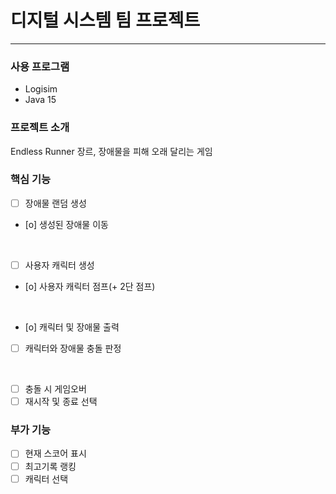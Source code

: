 # 디지털 시스템 팀 프로젝트
---
### 사용 프로그램
- Logisim  
- Java 15

### 프로젝트 소개
Endless Runner 장르, 장애물을 피해 오래 달리는 게임
### 핵심 기능
- [ ] 장애물 랜덤 생성
- [o] 생성된 장애물 이동
<br>

- [ ] 사용자 캐릭터 생성
- [o] 사용자 캐릭터 점프(+ 2단 점프)  
<br>

- [o] 캐릭터 및 장애물 출력
- [ ] 캐릭터와 장애물 충돌 판정  
<br>

- [ ] 충돌 시 게임오버
- [ ] 재시작 및 종료 선택  

### 부가 기능
- [ ] 현재 스코어 표시  
- [ ] 최고기록 랭킹
- [ ] 캐릭터 선택
